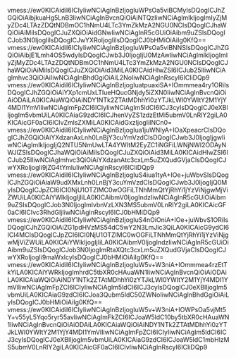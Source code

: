 vmess://ew0KICAidiI6ICIyIiwNCiAgInBzIjogIuWPsOa5viBCMyIsDQogICJhZGQiOiAibjkuaHg5LnB3IiwNCiAgInBvcnQiOiAiNTQzIiwNCiAgImlkIjogImIyZjMyZDc4LTAzZDQtNDBmOC1hNmU4LTc3YmZkMzA2NGU0NCIsDQogICJhaWQiOiAiMiIsDQogICJuZXQiOiAidGNwIiwNCiAgInR5cGUiOiAibm9uZSIsDQogICJob3N0IjogIiIsDQogICJwYXRoIjogIiIsDQogICJ0bHMiOiAiIg0KfQ==
vmess://ew0KICAidiI6ICIyIiwNCiAgInBzIjogIuWPsOa5viBNNSIsDQogICJhZGQiOiAibjE1Lmh4OS5wdyIsDQogICJwb3J0IjogIjU0MzAwIiwNCiAgImlkIjogImIyZjMyZDc4LTAzZDQtNDBmOC1hNmU4LTc3YmZkMzA2NGU0NCIsDQogICJhaWQiOiAiMiIsDQogICJuZXQiOiAid3MiLA0KICAidHlwZSI6ICJub25lIiwNCiAgImhvc3QiOiAiIiwNCiAgInBhdGgiOiAiL2NoIiwNCiAgInRscyI6ICIiDQp9
vmess://ew0KICAidiI6ICIyIiwNCiAgInBzIjogIuatpuaxiSA+IOmmmea4ry1ORiIsDQogICJhZGQiOiAiYXp1cmUxLTIueHQucGNjdy5iZXN0IiwNCiAgInBvcnQiOiAiODAiLA0KICAiaWQiOiAiNDY1NTk2ZTAtMDhhYi0zYTJkLWI0YWItY2M1YjY4MDI1YmVlIiwNCiAgImFpZCI6ICIyIiwNCiAgIm5ldCI6ICJ3cyIsDQogICJ0eXBlIjogIm5vbmUiLA0KICAiaG9zdCI6ICJhenVyZS1zdzEtMi5ubmV0LnRlY2giLA0KICAicGF0aCI6ICIvZmlsZXMiLA0KICAidGxzIjogIiINCn0=
vmess://ew0KICAidiI6ICIyIiwNCiAgInBzIjogIua1juWNlyA+IOaXpeacrCIsDQogICJhZGQiOiAiYXdzanAxLnh0LnBjY3cuYmVzdCIsDQogICJwb3J0IjogIjgwIiwNCiAgImlkIjogIjQ2NTU5NmUwLTA4YWItM2EyZC1iNGFiLWNjNWI2ODAyNWJlZSIsDQogICJhaWQiOiAiMiIsDQogICJuZXQiOiAid3MiLA0KICAidHlwZSI6ICJub25lIiwNCiAgImhvc3QiOiAiYXdzanAtc3cxLm5uZXQudGVjaCIsDQogICJwYXRoIjogIi9jZG4tYmluIiwNCiAgInRscyI6ICIiDQp9
vmess://ew0KICAidiI6ICIyIiwNCiAgInBzIjogIuS4iua1tyA+IOe+juWbvSIsDQogICJhZGQiOiAiaW9udXMxLnh0LnBjY3cuYmVzdCIsDQogICJwb3J0IjogIjQ0MyIsDQogICJpZCI6ICI0NjU1OTZlMC0wOGFiLTNhMmQtYjRhYi1jYzViNjgwMjViZWUiLA0KICAiYWlkIjogIjIiLA0KICAibmV0IjogIndzIiwNCiAgInR5cGUiOiAibm9uZSIsDQogICJob3N0IjogImlvbnVzLXN3MS5ubmV0LnRlY2giLA0KICAicGF0aCI6ICIvc3RhdGljIiwNCiAgInRscyI6ICJ0bHMiDQp9
vmess://ew0KICAidiI6ICIyIiwNCiAgInBzIjogIuS4nOiOniA+IOe+juWbvS1ORiIsDQogICJhZGQiOiAiZG1pdHVzMS54dC5wY2N3LmJlc3QiLA0KICAicG9ydCI6ICI4MCIsDQogICJpZCI6ICI0NjU1OTZlMC0wOGFiLTNhMmQtYjRhYi1jYzViNjgwMjViZWUiLA0KICAiYWlkIjogIjIiLA0KICAibmV0IjogIndzIiwNCiAgInR5cGUiOiAibm9uZSIsDQogICJob3N0IjogImRtaXQtc3cxLm5uZXQudGVjaCIsDQogICJwYXRoIjogIi9maWxlcyIsDQogICJ0bHMiOiAiIg0KfQ==
vmess://ew0KICAidiI6ICIyIiwNCiAgInBzIjogIuW5v+W3niA+IOmmmea4rzEtTkYiLA0KICAiYWRkIjogImhrdC5tbXR0cHAuaWN1IiwNCiAgInBvcnQiOiAiODAiLA0KICAiaWQiOiAiNDY1NTk2ZTAtMDhhYi0zYTJkLWI0YWItY2M1YjY4MDI1YmVlIiwNCiAgImFpZCI6ICIyIiwNCiAgIm5ldCI6ICJ3cyIsDQogICJ0eXBlIjogIm5vbmUiLA0KICAiaG9zdCI6ICJoa3Qubm5ldC50ZWNoIiwNCiAgInBhdGgiOiAiLyIsDQogICJ0bHMiOiAiIg0KfQ==
vmess://ew0KICAidiI6ICIyIiwNCiAgInBzIjogIuW5v+W3niA+IOWPsOa5vjMt5Y+v55yL5Yqo5ryr55avIiwNCiAgImFkZCI6ICJoaW5ldC10by5tbXR0cHAuaWN1IiwNCiAgInBvcnQiOiAiODAiLA0KICAiaWQiOiAiNDY1NTk2ZTAtMDhhYi0zYTJkLWI0YWItY2M1YjY4MDI1YmVlIiwNCiAgImFpZCI6ICIyIiwNCiAgIm5ldCI6ICJ3cyIsDQogICJ0eXBlIjogIm5vbmUiLA0KICAiaG9zdCI6ICJoaW5ldC1mbHlzMS5ubmV0LnRlY2giLA0KICAicGF0aCI6ICIvIiwNCiAgInRscyI6ICIiDQp9

